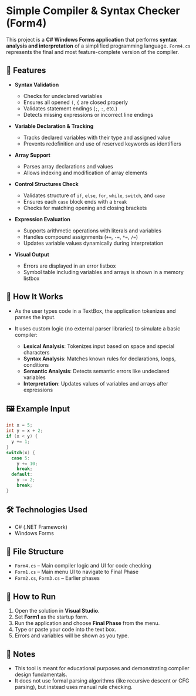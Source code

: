 # Simple Compiler & Syntax Checker (Form4)

This project is a **C# Windows Forms application** that performs **syntax analysis and interpretation** of a simplified programming language. `Form4.cs` represents the final and most feature-complete version of the compiler.

## 🚀 Features

* **Syntax Validation**

  * Checks for undeclared variables
  * Ensures all opened `(`, `{` are closed properly
  * Validates statement endings (`;`, `:`, etc.)
  * Detects missing expressions or incorrect line endings

* **Variable Declaration & Tracking**

  * Tracks declared variables with their type and assigned value
  * Prevents redefinition and use of reserved keywords as identifiers

* **Array Support**

  * Parses array declarations and values
  * Allows indexing and modification of array elements

* **Control Structures Check**

  * Validates structure of `if`, `else`, `for`, `while`, `switch`, and `case`
  * Ensures each `case` block ends with a `break`
  * Checks for matching opening and closing brackets

* **Expression Evaluation**

  * Supports arithmetic operations with literals and variables
  * Handles compound assignments (`+=`, `-=`, `*=`, `/=`)
  * Updates variable values dynamically during interpretation

* **Visual Output**

  * Errors are displayed in an error listbox
  * Symbol table including variables and arrays is shown in a memory listbox

## 🧠 How It Works

* As the user types code in a TextBox, the application tokenizes and parses the input.
* It uses custom logic (no external parser libraries) to simulate a basic compiler:

  * **Lexical Analysis**: Tokenizes input based on space and special characters
  * **Syntax Analysis**: Matches known rules for declarations, loops, conditions
  * **Semantic Analysis**: Detects semantic errors like undeclared variables
  * **Interpretation**: Updates values of variables and arrays after expressions

## 🖼️ Example Input

```c
int x = 5;
int y = x + 2;
if (x < y) {
  y += 1;
}
switch(x) {
  case 5:
    y += 10;
    break;
  default:
    y -= 2;
    break;
}
```

## 🛠️ Technologies Used

* C# (.NET Framework)
* Windows Forms

## 🧩 File Structure

* `Form4.cs` – Main compiler logic and UI for code checking
* `Form1.cs` – Main menu UI to navigate to Final Phase
* `Form2.cs`, `Form3.cs` – Earlier phases

## 🧪 How to Run

1. Open the solution in **Visual Studio**.
2. Set **Form1** as the startup form.
3. Run the application and choose **Final Phase** from the menu.
4. Type or paste your code into the text box.
5. Errors and variables will be shown as you type.

## 📌 Notes

* This tool is meant for educational purposes and demonstrating compiler design fundamentals.
* It does not use formal parsing algorithms (like recursive descent or CFG parsing), but instead uses manual rule checking.

